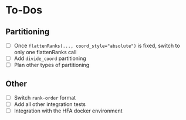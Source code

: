 # To-Dos

## Partitioning

- [ ] Once `flattenRanks(..., coord_style="absolute")` is fixed, switch to only one flattenRanks call
- [ ] Add `divide_coord` partitioning
- [ ] Plan other types of partitioning

## Other

- [ ] Switch `rank-order` format
- [ ] Add all other integration tests
- [ ] Integration with the HFA docker environment
